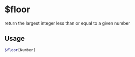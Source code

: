 # $floor

return the largest integer less than or equal to a given number

## Usage

```bash
$floor[Number]
```

